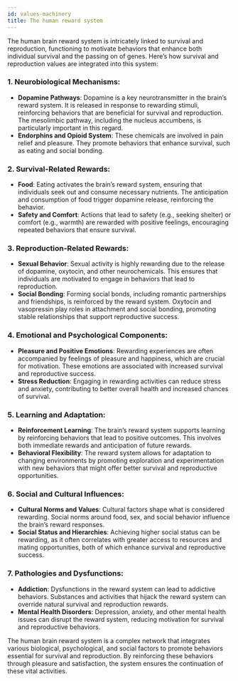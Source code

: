 ```yaml
---
id: values-machinery
title: The human reward system
---
```


The human brain reward system is intricately linked to survival and reproduction, functioning to motivate behaviors that enhance both individual survival and the passing on of genes. Here’s how survival and reproduction values are integrated into this system:

### 1. Neurobiological Mechanisms:
- **Dopamine Pathways**: Dopamine is a key neurotransmitter in the brain’s reward system. It is released in response to rewarding stimuli, reinforcing behaviors that are beneficial for survival and reproduction. The mesolimbic pathway, including the nucleus accumbens, is particularly important in this regard.
- **Endorphins and Opioid System**: These chemicals are involved in pain relief and pleasure. They promote behaviors that enhance survival, such as eating and social bonding.
### 2. Survival-Related Rewards:
- **Food**: Eating activates the brain’s reward system, ensuring that individuals seek out and consume necessary nutrients. The anticipation and consumption of food trigger dopamine release, reinforcing the behavior.
- **Safety and Comfort**: Actions that lead to safety (e.g., seeking shelter) or comfort (e.g., warmth) are rewarded with positive feelings, encouraging repeated behaviors that ensure survival.
### 3. Reproduction-Related Rewards:
- **Sexual Behavior**: Sexual activity is highly rewarding due to the release of dopamine, oxytocin, and other neurochemicals. This ensures that individuals are motivated to engage in behaviors that lead to reproduction.
- **Social Bonding**: Forming social bonds, including romantic partnerships and friendships, is reinforced by the reward system. Oxytocin and vasopressin play roles in attachment and social bonding, promoting stable relationships that support reproductive success.
### 4. Emotional and Psychological Components:
- **Pleasure and Positive Emotions**: Rewarding experiences are often accompanied by feelings of pleasure and happiness, which are crucial for motivation. These emotions are associated with increased survival and reproductive success.
- **Stress Reduction**: Engaging in rewarding activities can reduce stress and anxiety, contributing to better overall health and increased chances of survival.
### 5. Learning and Adaptation:
- **Reinforcement Learning**: The brain’s reward system supports learning by reinforcing behaviors that lead to positive outcomes. This involves both immediate rewards and anticipation of future rewards.
- **Behavioral Flexibility**: The reward system allows for adaptation to changing environments by promoting exploration and experimentation with new behaviors that might offer better survival and reproductive opportunities.
### 6. Social and Cultural Influences:
- **Cultural Norms and Values**: Cultural factors shape what is considered rewarding. Social norms around food, sex, and social behavior influence the brain’s reward responses.
- **Social Status and Hierarchies**: Achieving higher social status can be rewarding, as it often correlates with greater access to resources and mating opportunities, both of which enhance survival and reproductive success.
### 7. Pathologies and Dysfunctions:
- **Addiction**: Dysfunctions in the reward system can lead to addictive behaviors. Substances and activities that hijack the reward system can override natural survival and reproduction rewards.
- **Mental Health Disorders**: Depression, anxiety, and other mental health issues can disrupt the reward system, reducing motivation for survival and reproductive behaviors.

The human brain reward system is a complex network that integrates various biological, psychological, and social factors to promote behaviors essential for survival and reproduction. By reinforcing these behaviors through pleasure and satisfaction, the system ensures the continuation of these vital activities.